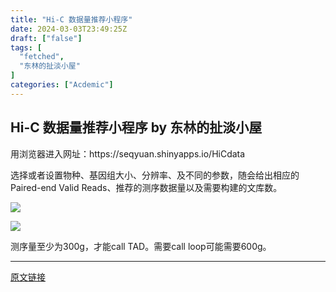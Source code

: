 ```yaml
---
title: "Hi-C 数据量推荐小程序"
date: 2024-03-03T23:49:25Z
draft: ["false"]
tags: [
  "fetched",
  "东林的扯淡小屋"
]
categories: ["Acdemic"]
---
```

Hi-C 数据量推荐小程序 by 东林的扯淡小屋
------
<div><p>用浏览器进入网址：https://seqyuan.shinyapps.io/HiCdata</p><p>选择或者设置物种、基因组大小、分辨率、及不同的参数，随会给出相应的 Paired-end Valid Reads、推荐的测序数据量以及需要构建的文库数。</p><p><img data-galleryid="" data-ratio="0.5685185185185185" data-s="300,640" data-type="png" data-w="1080" data-src="https://mmbiz.qpic.cn/mmbiz_png/kZ1wdgAscBpaAqQbNqN448nVhN9x7TrQG5sscJcH5nqXy0NvR6mPkXrKox8Vh06ltbiaZ5jSMl0vxdzBibgNgI1A/640?wx_fmt=png" src="https://mmbiz.qpic.cn/mmbiz_png/kZ1wdgAscBpaAqQbNqN448nVhN9x7TrQG5sscJcH5nqXy0NvR6mPkXrKox8Vh06ltbiaZ5jSMl0vxdzBibgNgI1A/640?wx_fmt=png"></p><p><img data-galleryid="" data-ratio="0.5685185185185185" data-s="300,640" data-type="png" data-w="1080" data-src="https://mmbiz.qpic.cn/mmbiz_png/kZ1wdgAscBpaAqQbNqN448nVhN9x7TrQsEsXJicvBIMPAMiayMprXRibvUY8ry035pxsbrF0pe3yicMjicLicOiaNAEfw/640?wx_fmt=png" src="https://mmbiz.qpic.cn/mmbiz_png/kZ1wdgAscBpaAqQbNqN448nVhN9x7TrQsEsXJicvBIMPAMiayMprXRibvUY8ry035pxsbrF0pe3yicMjicLicOiaNAEfw/640?wx_fmt=png"></p><p>测序量至少为300g，才能call TAD。需要call loop可能需要600g。</p><p><mp-style-type data-value="3"></mp-style-type></p></div>  
<hr>
<a href="https://mp.weixin.qq.com/s/LoS1NfZqAqoPH-7_PtzRDw",target="_blank" rel="noopener noreferrer">原文链接</a>
